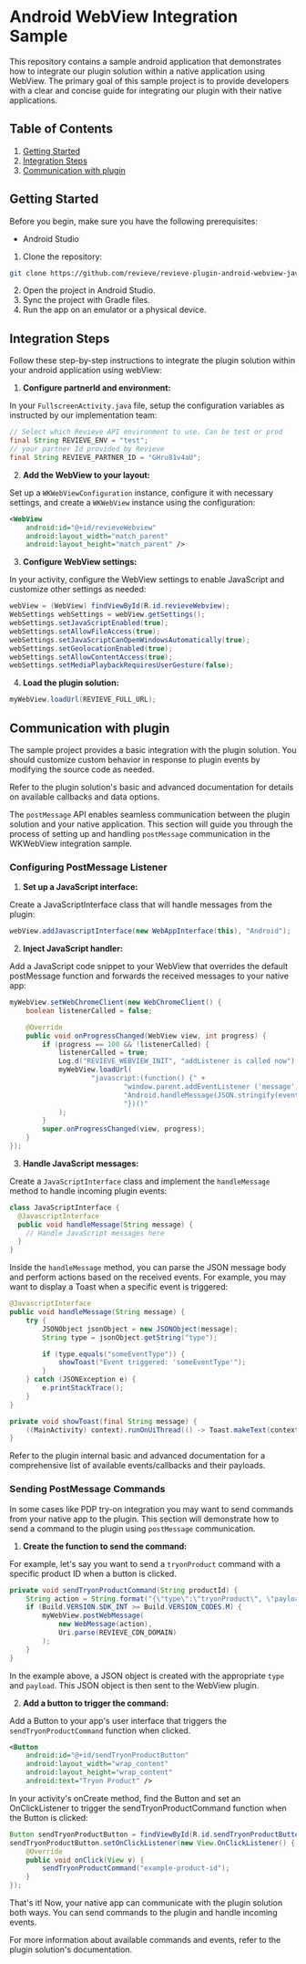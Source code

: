 # Android WebView Integration Sample

This repository contains a sample android application that demonstrates how to integrate our plugin solution within a native application using WebView. The primary goal of this sample project is to provide developers with a clear and concise guide for integrating our plugin with their native applications.

## Table of Contents

1. [Getting Started](#getting-started)
2. [Integration Steps](#integration-steps)
3. [Communication with plugin](#communication-with-plugin)

## Getting Started

Before you begin, make sure you have the following prerequisites:

- Android Studio

1. Clone the repository:
```bash
git clone https://github.com/revieve/revieve-plugin-android-webview-java-sample.git
```
2. Open the project in Android Studio.
3. Sync the project with Gradle files.
4. Run the app on an emulator or a physical device.

## Integration Steps

Follow these step-by-step instructions to integrate the plugin solution within your android application using webView:

1. **Configure partnerId and environment:**

In your `FullscreenActivity.java` file, setup the configuration variables as instructed by our implementation team:

```java
// Select which Revieve API environment to use. Can be test or prod
final String REVIEVE_ENV = "test";
// your partner Id provided by Revieve
final String REVIEVE_PARTNER_ID = "GHru81v4aU";
```

2. **Add the WebView to your layout:**

Set up a `WKWebViewConfiguration` instance, configure it with necessary settings, and create a `WKWebView` instance using the configuration:

```xml
<WebView
    android:id="@+id/revieveWebview"
    android:layout_width="match_parent"
    android:layout_height="match_parent" />
```

3. **Configure WebView settings:**

In your activity, configure the WebView settings to enable JavaScript and customize other settings as needed:

```java
webView = (WebView) findViewById(R.id.revieveWebview);
WebSettings webSettings = webView.getSettings();
webSettings.setJavaScriptEnabled(true);
webSettings.setAllowFileAccess(true);
webSettings.setJavaScriptCanOpenWindowsAutomatically(true);
webSettings.setGeolocationEnabled(true);
webSettings.setAllowContentAccess(true);
webSettings.setMediaPlaybackRequiresUserGesture(false);
```

4. **Load the plugin solution:**

```java
myWebView.loadUrl(REVIEVE_FULL_URL);
```

## Communication with plugin

The sample project provides a basic integration with the plugin solution. You should customize custom behavior in response to plugin events by modifying the source code as needed.

Refer to the plugin solution's basic and advanced documentation for details on available callbacks and data options.

The `postMessage` API enables seamless communication between the plugin solution and your native application. This section will guide you through the process of setting up and handling `postMessage` communication in the WKWebView integration sample.

### Configuring PostMessage Listener

1. **Set up a JavaScript interface:**

Create a JavaScriptInterface class that will handle messages from the plugin:

```java
webView.addJavascriptInterface(new WebAppInterface(this), "Android");
```

2. **Inject JavaScript handler:**

Add a JavaScript code snippet to your WebView that overrides the default postMessage function and forwards the received messages to your native app:

```java
myWebView.setWebChromeClient(new WebChromeClient() {
    boolean listenerCalled = false;

    @Override
    public void onProgressChanged(WebView view, int progress) {
        if (progress == 100 && !listenerCalled) {
            listenerCalled = true;
            Log.d("REVIEVE_WEBVIEW_INIT", "addListener is called now");
            myWebView.loadUrl(
                    "javascript:(function() {" +
                            "window.parent.addEventListener ('message', function(event) {" +
                            "Android.handleMessage(JSON.stringify(event.data));});" +
                            "})()"
            );
        }
        super.onProgressChanged(view, progress);
    }
});
```

3. **Handle JavaScript messages:**

Create a `JavaScriptInterface` class and implement the `handleMessage` method to handle incoming plugin events:

```java
class JavaScriptInterface {
  @JavascriptInterface
  public void handleMessage(String message) {
    // Handle JavaScript messages here
  }
}
```

Inside the `handleMessage` method, you can parse the JSON message body and perform actions based on the received events. For example, you may want to display a Toast when a specific event is triggered:

```java
@JavascriptInterface
public void handleMessage(String message) {
    try {
        JSONObject jsonObject = new JSONObject(message);
        String type = jsonObject.getString("type");

        if (type.equals("someEventType")) {
            showToast("Event triggered: 'someEventType'");
        }
    } catch (JSONException e) {
        e.printStackTrace();
    }
}

private void showToast(final String message) {
    ((MainActivity) context).runOnUiThread(() -> Toast.makeText(context, message, Toast.LENGTH_LONG).show());
}
```

Refer to the plugin internal basic and advanced documentation for a comprehensive list of available events/callbacks and their payloads.

### Sending PostMessage Commands

In some cases like PDP try-on integration you may want to send commands from your native app to the  plugin. This section will demonstrate how to send a command to the plugin using `postMessage` communication.

1. **Create the function to send the command:**

For example, let's say you want to send a `tryonProduct` command with a specific product ID when a button is clicked. 

```java
private void sendTryonProductCommand(String productId) {
    String action = String.format("{\"type\":\"tryonProduct\", \"payload\": {\"id\":\"%s\"}}", productId);
    if (Build.VERSION.SDK_INT >= Build.VERSION_CODES.M) {
        myWebView.postWebMessage(
            new WebMessage(action),
            Uri.parse(REVIEVE_CDN_DOMAIN)
        );
    }
}
```

In the example above, a JSON object is created with the appropriate `type` and `payload`. This JSON object is then sent to the WebView plugin.

2. **Add a button to trigger the command:**

Add a Button to your app's user interface that triggers the `sendTryonProductCommand` function when clicked.

```xml
<Button
    android:id="@+id/sendTryonProductButton"
    android:layout_width="wrap_content"
    android:layout_height="wrap_content"
    android:text="Tryon Product" /> 
```

In your activity's onCreate method, find the Button and set an OnClickListener to trigger the sendTryonProductCommand function when the Button is clicked:

```java
Button sendTryonProductButton = findViewById(R.id.sendTryonProductButton);
sendTryonProductButton.setOnClickListener(new View.OnClickListener() {
    @Override
    public void onClick(View v) {
        sendTryonProductCommand("example-product-id");
    }
});
```

That's it! Now, your native app can communicate with the plugin solution both ways. You can send commands to the plugin and handle incoming events.

For more information about available commands and events, refer to the plugin solution's documentation.